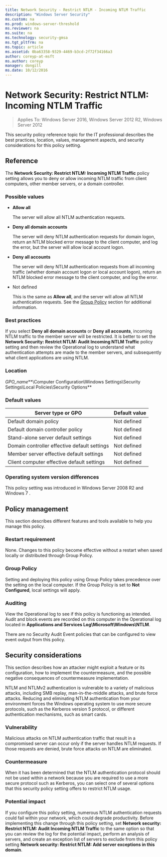 ```yaml
---
title: Network Security - Restrict NTLM - Incoming NTLM Traffic
description: "Windows Server Security"
ms.custom: na
ms.prod: windows-server-threshold
ms.reviewer: na
ms.suite: na
ms.technology: security-gmsa
ms.tgt_pltfrm: na
ms.topic: article
ms.assetid: 0ba63358-9329-4469-b3cd-2f72f34166a3
author: coreyp-at-msft
ms.author: coreyp
manager: dongill
ms.date: 10/12/2016
---
```

# Network Security: Restrict NTLM: Incoming NTLM Traffic

>Applies To: Windows Server 2016, Windows Server 2012 R2, Windows Server 2012

This security policy reference topic for the IT professional describes the best practices, location, values, management aspects, and security considerations for this policy setting.

## Reference
The **Network Security: Restrict NTLM: Incoming NTLM Traffic** policy setting allows you to deny or allow incoming NTLM traffic from client computers, other member servers, or a domain controller.

### <a name="BKMK_PossVal_Incoming"></a>Possible values

-   **Allow all**

    The server will allow all NTLM authentication requests.

-   **Deny all domain accounts**

    The server will deny NTLM authentication requests for domain logon, return an NTLM blocked error message to the client computer, and log the error, but the server will allow local account logon.

-   **Deny all accounts**

    The server will deny NTLM authentication requests from all incoming traffic (whether domain account logon or local account logon), return an NTLM blocked error message to the client computer, and log the error.

-   Not defined

    This is the same as **Allow all**, and the server will allow all NTLM authentication requests. See the [Group Policy](#BKMK_GroupPolicy) section for additional information.

### Best practices
If you select **Deny all domain accounts** or **Deny all accounts**, incoming NTLM traffic to the member server will be restricted. It is better to set the **Network Security: Restrict NTLM: Audit Incoming NTLM Traffic** policy setting and then review the Operational log to understand what authentication attempts are made to the member servers, and subsequently what client applications are using NTLM.

### Location
*GPO_name***\Computer Configuration\Windows Settings\Security Settings\Local Policies\Security Options**

### Default values

|Server type or GPO|Default value|
|-----------|---------|
|Default domain policy|Not defined|
|Default domain controller policy|Not defined|
|Stand-alone server default settings|Not defined|
|Domain controller effective default settings|Not defined|
|Member server effective default settings|Not defined|
|Client computer effective default settings|Not defined|

### Operating system version differences
This policy setting was introduced in  Windows Server 2008 R2  and  Windows 7 .

## Policy management
This section describes different features and tools available to help you manage this policy.

### Restart requirement
None. Changes to this policy become effective without a restart when saved locally or distributed through Group Policy.

### <a name="BKMK_GroupPolicy"></a>Group Policy
Setting and deploying this policy using Group Policy takes precedence over the setting on the local computer. If the Group Policy is set to **Not Configured**, local settings will apply.

### Auditing
View the Operational log to see if this policy is functioning as intended. Audit and block events are recorded on this computer in the Operational log located in **Applications and Services Log\Microsoft\Windows\NTLM**.

There are no Security Audit Event policies that can be configured to view event output from this policy.

## Security considerations
This section describes how an attacker might exploit a feature or its configuration, how to implement the countermeasure, and the possible negative consequences of countermeasure implementation.

NTLM and NTLMv2 authentication is vulnerable to a variety of malicious attacks, including SMB replay, man-in-the-middle attacks, and brute force attacks. Reducing and eliminating NTLM authentication from your environment forces the Windows operating system to use more secure protocols, such as the Kerberos version 5 protocol, or different authentication mechanisms, such as smart cards.

### Vulnerability
Malicious attacks on NTLM authentication traffic that result in a compromised server can occur only if the server handles NTLM requests. If those requests are denied, brute force attacks on NTLM are eliminated.

### Countermeasure
When it has been determined that the NTLM authentication protocol should not be used within a network because you are required to use a more secure protocol such as Kerberos, you can select one of several options that this security policy setting offers to restrict NTLM usage.

### Potential impact
If you configure this policy setting, numerous NTLM authentication requests could fail within your network, which could degrade productivity. Before implementing this change through this policy setting, set **Network security: Restrict NTLM: Audit Incoming NTLM Traffic** to the same option so that you can review the log for the potential impact, perform an analysis of servers, and create an exception list of servers to exclude from this policy setting **Network security: Restrict NTLM: Add server exceptions in this domain**.


